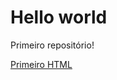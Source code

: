 # Hello world
 Primeiro repositório!

<a href="https://fssouz.github.io/Hello-world/site/index.html" target="_blank">Primeiro HTML</a>